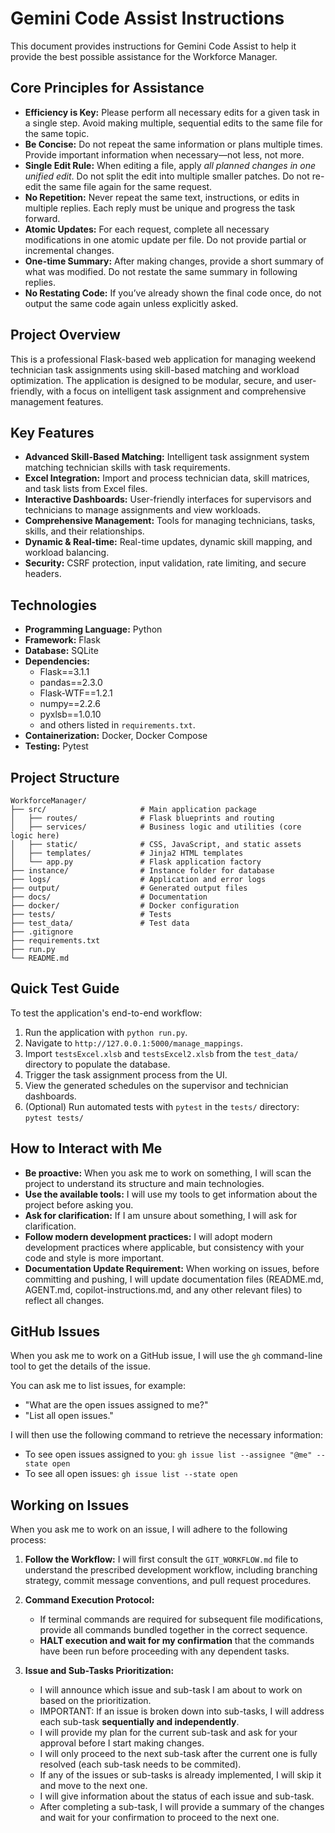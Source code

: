 # Gemini Code Assist Instructions

This document provides instructions for Gemini Code Assist to help it provide the best possible assistance for the Workforce Manager.

## Core Principles for Assistance

-   **Efficiency is Key:** Please perform all necessary edits for a given task in a single step. Avoid making multiple, sequential edits to the same file for the same topic.
-   **Be Concise:** Do not repeat the same information or plans multiple times. Provide important information when necessary—not less, not more.
-   **Single Edit Rule:** When editing a file, apply *all planned changes in one unified edit*. Do not split the edit into multiple smaller patches. Do not re-edit the same file again for the same request.
-   **No Repetition:** Never repeat the same text, instructions, or edits in multiple replies. Each reply must be unique and progress the task forward.
-   **Atomic Updates:** For each request, complete all necessary modifications in one atomic update per file. Do not provide partial or incremental changes.
-   **One-time Summary:** After making changes, provide a short summary of what was modified. Do not restate the same summary in following replies.
-   **No Restating Code:** If you’ve already shown the final code once, do not output the same code again unless explicitly asked.

## Project Overview

This is a professional Flask-based web application for managing weekend technician task assignments using skill-based matching and workload optimization. The application is designed to be modular, secure, and user-friendly, with a focus on intelligent task assignment and comprehensive management features.

## Key Features

- **Advanced Skill-Based Matching:** Intelligent task assignment system matching technician skills with task requirements.
- **Excel Integration:** Import and process technician data, skill matrices, and task lists from Excel files.
- **Interactive Dashboards:** User-friendly interfaces for supervisors and technicians to manage assignments and view workloads.
- **Comprehensive Management:** Tools for managing technicians, tasks, skills, and their relationships.
- **Dynamic & Real-time:** Real-time updates, dynamic skill mapping, and workload balancing.
- **Security:** CSRF protection, input validation, rate limiting, and secure headers.

## Technologies

- **Programming Language:** Python
- **Framework:** Flask
- **Database:** SQLite
- **Dependencies:**
    - Flask==3.1.1
    - pandas==2.3.0
    - Flask-WTF==1.2.1
    - numpy==2.2.6
    - pyxlsb==1.0.10
    - and others listed in `requirements.txt`.
- **Containerization:** Docker, Docker Compose
- **Testing:** Pytest

## Project Structure

```
WorkforceManager/
├── src/                     # Main application package
│   ├── routes/              # Flask blueprints and routing
│   ├── services/            # Business logic and utilities (core logic here)
│   ├── static/              # CSS, JavaScript, and static assets
│   ├── templates/           # Jinja2 HTML templates
│   └── app.py               # Flask application factory
├── instance/                # Instance folder for database
├── logs/                    # Application and error logs
├── output/                  # Generated output files
├── docs/                    # Documentation
├── docker/                  # Docker configuration
├── tests/                   # Tests
├── test_data/               # Test data
├── .gitignore
├── requirements.txt
├── run.py
└── README.md
```

## Quick Test Guide

To test the application's end-to-end workflow:
1.  Run the application with `python run.py`.
2.  Navigate to `http://127.0.0.1:5000/manage_mappings`.
3.  Import `testsExcel.xlsb` and `testsExcel2.xlsb` from the `test_data/` directory to populate the database.
4.  Trigger the task assignment process from the UI.
5.  View the generated schedules on the supervisor and technician dashboards.
6.  (Optional) Run automated tests with `pytest` in the `tests/` directory: `pytest tests/`

## How to Interact with Me

-   **Be proactive:** When you ask me to work on something, I will scan the project to understand its structure and main technologies.
-   **Use the available tools:** I will use my tools to get information about the project before asking you.
-   **Ask for clarification:** If I am unsure about something, I will ask for clarification.
-   **Follow modern development practices:** I will adopt modern development practices where applicable, but consistency with your code and style is more important.
-   **Documentation Update Requirement:** When working on issues, before committing and pushing, I will update documentation files (README.md, AGENT.md, copilot-instructions.md, and any other relevant files) to reflect all changes.

## GitHub Issues

When you ask me to work on a GitHub issue, I will use the `gh` command-line tool to get the details of the issue.

You can ask me to list issues, for example:
- "What are the open issues assigned to me?"
- "List all open issues."

I will then use the following command to retrieve the necessary information:
- To see open issues assigned to you: `gh issue list --assignee "@me" --state open`
- To see all open issues: `gh issue list --state open`

## Working on Issues

When you ask me to work on an issue, I will adhere to the following process:

1.  **Follow the Workflow:** I will first consult the `GIT_WORKFLOW.md` file to understand the prescribed development workflow, including branching strategy, commit message conventions, and pull request procedures.

2.  **Command Execution Protocol:**
    *   If terminal commands are required for subsequent file modifications, provide all commands bundled together in the correct sequence.
    *   **HALT execution and wait for my confirmation** that the commands have been run before proceeding with any dependent tasks.

3.  **Issue and Sub-Tasks Prioritization:**
    *   I will announce which issue and sub-task I am about to work on based on the prioritization.
    *   IMPORTANT: If an issue is broken down into sub-tasks, I will address each sub-task **sequentially and independently**.
    *   I will provide my plan for the current sub-task and ask for your approval before I start making changes.
    *   I will only proceed to the next sub-task after the current one is fully resolved (each sub-task needs to be commited).
    *   If any of the issues or sub-tasks is already implemented, I will skip it and move to the next one.
    *   I will give information about the status of each issue and sub-task.
    *   After completing a sub-task, I will provide a summary of the changes and wait for your confirmation to proceed to the next one.
